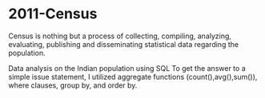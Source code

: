 # 2011-Census
Census is nothing but a process of collecting, compiling, analyzing, evaluating, publishing and disseminating statistical data regarding the population.

Data analysis on the Indian population using SQL To get the answer to a simple issue statement, I utilized aggregate functions (count(),avg(),sum()), where clauses, group by, and order by.
